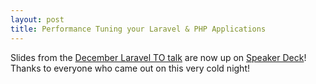 ```yaml
---
layout: post
title: Performance Tuning your Laravel & PHP Applications
---
```


Slides from the [December Laravel TO talk](https://www.meetup.com/Laravel-Toronto/events/242766507/) are now up on [Speaker Deck](https://speakerdeck.com/davidchchang/performance-tuning-your-laravel-and-php-applications)! Thanks to everyone who came out on this very cold night!
